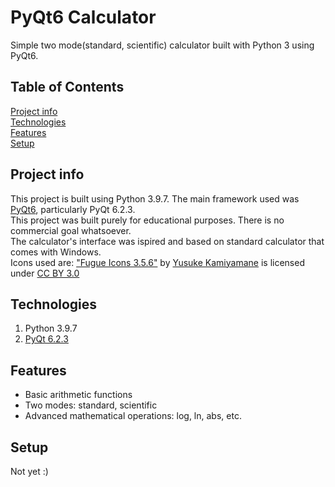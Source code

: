 # PyQt6 Calculator
Simple two mode(standard, scientific) calculator built with Python 3 using PyQt6.

## Table of Contents
[Project info](#project-info)\
[Technologies](#technologies)\
[Features](#features)\
[Setup](#setup)

## Project info
This project is built using Python 3.9.7. The main framework used was [PyQt6](https://pypi.org/project/PyQt6/), particularly PyQt 6.2.3.\
This project was built purely for educational purposes. There is no commercial goal whatsoever. \
The calculator's interface was ispired and based on standard calculator that comes with Windows. \
Icons used are: ["Fugue Icons 3.5.6"](https://p.yusukekamiyamane.com/) by [Yusuke Kamiyamane](https://twitter.com/ykamiyamane) is licensed under [CC BY 3.0](https://creativecommons.org/licenses/by/3.0/deed.en)

## Technologies
1. Python 3.9.7
2. [PyQt 6.2.3](https://pypi.org/project/PyQt6/)

## Features
- Basic arithmetic functions
- Two modes: standard, scientific
- Advanced mathematical operations: log, ln, abs, etc.

## Setup
Not yet :)

